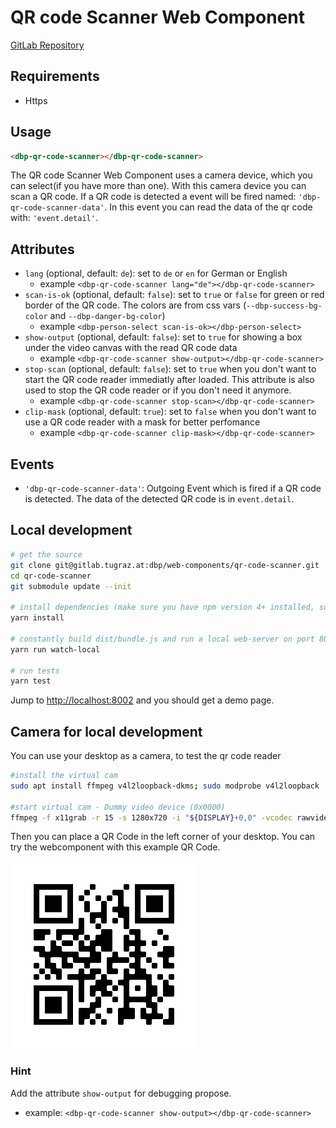 # QR code Scanner Web Component

[GitLab Repository](https://gitlab.tugraz.at/dbp/web-components/qr-code-scanner)

## Requirements
- Https

## Usage

```html
<dbp-qr-code-scanner></dbp-qr-code-scanner>
```

The QR code Scanner Web Component uses a camera device, which you can select(if you have more than one).
With this camera device you can scan a QR code. If a QR code is detected a event will be fired named: 
`'dbp-qr-code-scanner-data'`.
 In this event you can read the data of the qr code with: `'event.detail'`.


## Attributes

- `lang` (optional, default: `de`): set to `de` or `en` for German or English
    - example `<dbp-qr-code-scanner lang="de"></dbp-qr-code-scanner>`
- `scan-is-ok` (optional, default: `false`): set to `true` or `false` for green or red border of the QR code. 
The colors are from css vars (`--dbp-success-bg-color` and `--dbp-danger-bg-color`) 
    - example `<dbp-person-select scan-is-ok></dbp-person-select>`
- `show-output` (optional, default: `false`): set to `true` for showing 
a box under the video canvas with the read QR code data
    - example `<dbp-qr-code-scanner show-output></dbp-qr-code-scanner>`
- `stop-scan` (optional, default: `false`): set to `true` when you don't want to start the QR code reader immediatly
after loaded. This attribute is also used to stop the QR code reader or if you don't need it anymore.
    - example `<dbp-qr-code-scanner stop-scan></dbp-qr-code-scanner>`
- `clip-mask` (optional, default: `true`): set to `false` when you don't want to use a QR code reader with a mask for better perfomance
    - example `<dbp-qr-code-scanner clip-mask></dbp-qr-code-scanner>`

## Events

- `'dbp-qr-code-scanner-data'`: Outgoing Event which is fired if a QR code is detected. The data of the detected QR code is in `event.detail`.

## Local development

```bash
# get the source
git clone git@gitlab.tugraz.at:dbp/web-components/qr-code-scanner.git
cd qr-code-scanner
git submodule update --init

# install dependencies (make sure you have npm version 4+ installed, so symlinks to the git submodules are created automatically)
yarn install

# constantly build dist/bundle.js and run a local web-server on port 8002 
yarn run watch-local

# run tests
yarn test
```

Jump to <http://localhost:8002> and you should get a demo page.

## Camera for local development

You can use your desktop as a camera, to test the qr code reader

```bash
#install the virtual cam
sudo apt install ffmpeg v4l2loopback-dkms; sudo modprobe v4l2loopback

#start virtual cam - Dummy video device (0x0000)
ffmpeg -f x11grab -r 15 -s 1280x720 -i "${DISPLAY}+0,0" -vcodec rawvideo -pix_fmt yuv420p -threads 0 -f v4l2 /dev/video0
```

Then you can place a QR Code in the left corner of your desktop.
You can try the webcomponent with this example QR Code.

![QR-Code-Example](qr-code-dummy.png)

### Hint

Add the attribute `show-output` for debugging propose.
- example: `<dbp-qr-code-scanner show-output></dbp-qr-code-scanner>`
